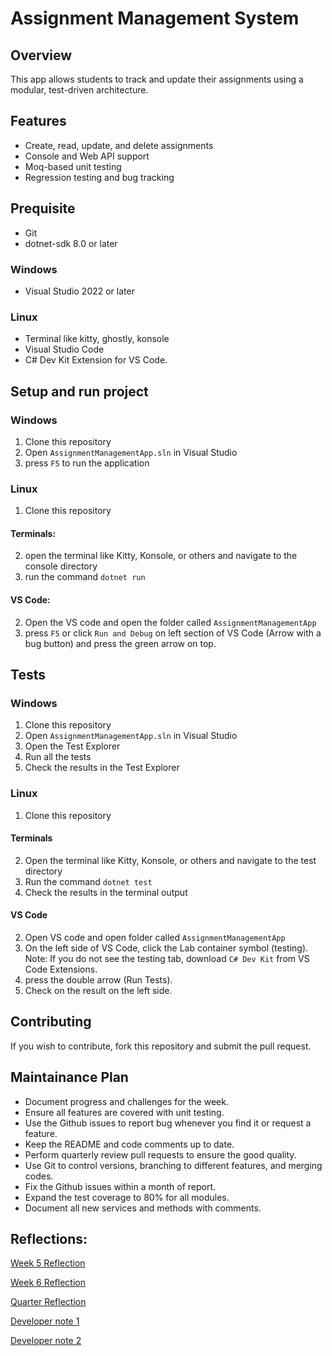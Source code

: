 # Assignment Management System

## Overview
This app allows students to track and update their assignments using a modular, test-driven architecture.

## Features
- Create, read, update, and delete assignments
- Console and Web API support
- Moq-based unit testing
- Regression testing and bug tracking

## Prequisite
- Git
- dotnet-sdk 8.0 or later
### Windows
- Visual Studio 2022 or later
### Linux
- Terminal like kitty, ghostly, konsole
- Visual Studio Code
- C# Dev Kit Extension for VS Code.

## Setup and run project

### Windows
1. Clone this repository
2. Open `AssignmentManagementApp.sln` in Visual Studio
3. press `F5` to run the application

### Linux
1. Clone this repository
#### Terminals:
2. open the terminal like Kitty, Konsole, or others and navigate to the console directory
3. run the command `dotnet run`
#### VS Code:
2. Open the VS code and open the folder called `AssignmentManagementApp`
3. press `F5` or click `Run and Debug` on left section of VS Code (Arrow with a bug button) and press the green arrow on top.

## Tests

### Windows
1. Clone this repository
2. Open `AssignmentManagementApp.sln` in Visual Studio
3. Open the Test Explorer
4. Run all the tests
5. Check the results in the Test Explorer

### Linux
1. Clone this repository
#### Terminals
2. Open the terminal like Kitty, Konsole, or others and navigate to the test directory
3. Run the command `dotnet test`
4. Check the results in the terminal output
#### VS Code
2. Open VS code and open folder called `AssignmentManagementApp`
3. On the left side of VS Code, click the Lab container symbol (testing). 
  Note: If you do not see the testing tab, download `C# Dev Kit` from VS Code Extensions.
4. press the double arrow (Run Tests).
5. Check on the result on the left side.

## Contributing
If you wish to contribute, fork this repository and submit the pull request.

## Maintainance Plan
- Document progress and challenges for the week.
- Ensure all features are covered with unit testing.
- Use the Github issues to report bug whenever you find it or request a feature.
- Keep the README and code comments up to date.
- Perform quarterly review pull requests to ensure the good quality.
- Use Git to control versions, branching to different features, and merging codes. 
- Fix the Github issues within a month of report.
- Expand the test coverage to 80% for all modules.
- Document all new services and methods with comments.

## Reflections:
[Week 5 Reflection](https://view.officeapps.live.com/op/view.aspx?src=https%3A%2F%2Fraw.githubusercontent.com%2FMagShadowLight%2FAssignmentManagementApp%2Frefs%2Fheads%2Fmaster%2FReflections%2FWeek%25205.docx&wdOrigin=BROWSELINK)

[Week 6 Reflection](https://view.officeapps.live.com/op/view.aspx?src=https%3A%2F%2Fraw.githubusercontent.com%2FMagShadowLight%2FAssignmentManagementApp%2Frefs%2Fheads%2Fmaster%2FReflections%2Freflection_week6.docx&wdOrigin=BROWSELINK)

[Quarter Reflection](https://github.com/MagShadowLight/AssignmentManagementApp/blob/820509382e5b57da83be49f691d0e3a244c83496/Reflections/Reflection.md)

[Developer note 1](https://github.com/MagShadowLight/AssignmentManagementApp/blob/aabd0f64e1d49b16436b538ea66039d0017ef726/DeveloperNotes.txt)

[Developer note 2](https://github.com/MagShadowLight/AssignmentManagementApp/blob/aabd0f64e1d49b16436b538ea66039d0017ef726/ChangePlan.md)
